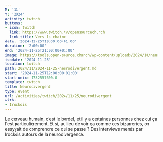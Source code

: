 ```yaml
---
M: '11'
Y: '2024'
activity: twitch
buttons:
- icon: twitch
  link: https://www.twitch.tv/opensourcechurch
  link_title: Vers la chaine
date: '2024-11-25T19:00:00+01:00'
duration: '2:00:00'
end: '2024-11-25T21:00:00+01:00'
image: https://tools.open-source.church/wp-content/uploads/2024/10/neurodivergent_square.jpg
isodate: '2024-11-25'
location: twitch
path: 2024/11/2024-11-25-neurodivergent.md
start: '2024-11-25T19:00:00+01:00'
start-unix: 1732557600.0
template: twitch
title: Neurodivergent
type: event
url: /activities/twitch/2024/11/25/neurodivergent
with:
- Irockois
---
```

Le cerveau humain, c&#39;est le bordel, et il y a certaines personnes chez qui ça l&#39;est particulièrement. Et si, au lieu de voir ça comme des bizarreries, on essyyait de comprendre ce qui se passe ? Des interviews menés par Irockois autours de la neurodivergence.